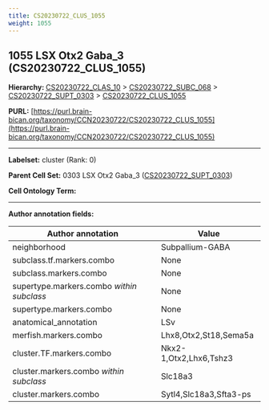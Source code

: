 ```yaml
---
title: CS20230722_CLUS_1055
weight: 1055
---
```

## 1055 LSX Otx2 Gaba_3 (CS20230722_CLUS_1055)
<b>Hierarchy: </b>
[CS20230722_CLAS_10](../CS20230722_CLAS_10) >
[CS20230722_SUBC_068](../CS20230722_SUBC_068) >
[CS20230722_SUPT_0303](../CS20230722_SUPT_0303) >
[CS20230722_CLUS_1055](../CS20230722_CLUS_1055)

**PURL:** [https://purl.brain-bican.org/taxonomy/CCN20230722/CS20230722_CLUS_1055](https://purl.brain-bican.org/taxonomy/CCN20230722/CS20230722_CLUS_1055)

---


**Labelset:** cluster (Rank: 0)

**Parent Cell Set:** 0303 LSX Otx2 Gaba_3 ([CS20230722_SUPT_0303](../CS20230722_SUPT_0303))



**Cell Ontology Term:** 

[MARKER GENES.]: #


---

[TRANSFERRED ANNOTATIONS.]: #


[AUTHOR ANNOTATION FIELDS.]: #


**Author annotation fields:**

| Author annotation | Value |
|-------------------|-------|
|neighborhood|Subpallium-GABA|
|subclass.tf.markers.combo|None|
|subclass.markers.combo|None|
|supertype.markers.combo _within subclass_|None|
|supertype.markers.combo|None|
|anatomical_annotation|LSv|
|merfish.markers.combo|Lhx8,Otx2,St18,Sema5a|
|cluster.TF.markers.combo|Nkx2-1,Otx2,Lhx6,Tshz3|
|cluster.markers.combo _within subclass_|Slc18a3|
|cluster.markers.combo|Sytl4,Slc18a3,Sfta3-ps|
